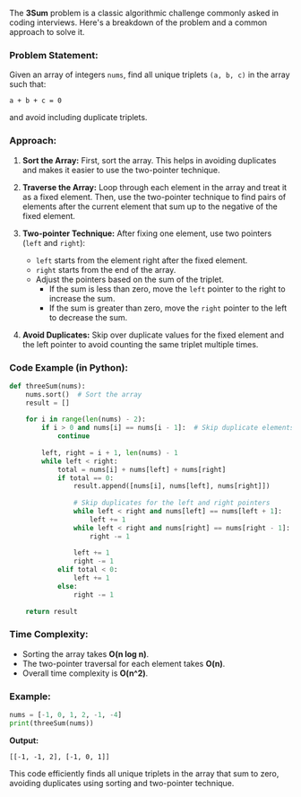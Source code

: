 The **3Sum** problem is a classic algorithmic challenge commonly asked in coding interviews. Here's a breakdown of the problem and a common approach to solve it.

### Problem Statement:
Given an array of integers `nums`, find all unique triplets `(a, b, c)` in the array such that:
```
a + b + c = 0
```
and avoid including duplicate triplets.

### Approach:

1. **Sort the Array:** First, sort the array. This helps in avoiding duplicates and makes it easier to use the two-pointer technique.
   
2. **Traverse the Array:** Loop through each element in the array and treat it as a fixed element. Then, use the two-pointer technique to find pairs of elements after the current element that sum up to the negative of the fixed element.
   
3. **Two-pointer Technique:** After fixing one element, use two pointers (`left` and `right`):
   - `left` starts from the element right after the fixed element.
   - `right` starts from the end of the array.
   - Adjust the pointers based on the sum of the triplet.
     - If the sum is less than zero, move the `left` pointer to the right to increase the sum.
     - If the sum is greater than zero, move the `right` pointer to the left to decrease the sum.

4. **Avoid Duplicates:** Skip over duplicate values for the fixed element and the left pointer to avoid counting the same triplet multiple times.

### Code Example (in Python):

```python
def threeSum(nums):
    nums.sort()  # Sort the array
    result = []
    
    for i in range(len(nums) - 2):
        if i > 0 and nums[i] == nums[i - 1]:  # Skip duplicate elements
            continue
        
        left, right = i + 1, len(nums) - 1
        while left < right:
            total = nums[i] + nums[left] + nums[right]
            if total == 0:
                result.append([nums[i], nums[left], nums[right]])
                
                # Skip duplicates for the left and right pointers
                while left < right and nums[left] == nums[left + 1]:
                    left += 1
                while left < right and nums[right] == nums[right - 1]:
                    right -= 1
                
                left += 1
                right -= 1
            elif total < 0:
                left += 1
            else:
                right -= 1
    
    return result
```

### Time Complexity:
- Sorting the array takes **O(n log n)**.
- The two-pointer traversal for each element takes **O(n)**.
- Overall time complexity is **O(n^2)**.

### Example:

```python
nums = [-1, 0, 1, 2, -1, -4]
print(threeSum(nums))
```

**Output:**

```
[[-1, -1, 2], [-1, 0, 1]]
```

This code efficiently finds all unique triplets in the array that sum to zero, avoiding duplicates using sorting and two-pointer technique.
